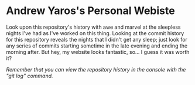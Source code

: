# Andrew Yaros's Personal Webiste

Look upon this repository's history with awe and marvel at the sleepless nights I've had as I've worked on this thing. Looking at the commit history for this repository reveals the nights that I didn't get any sleep; just look for any series of commits starting sometime in the late evening and ending the morning after. But hey, my website looks fantastic, so... I guess it was worth it?

_Remember that you can view the repository history in the console with the "git log" command._
